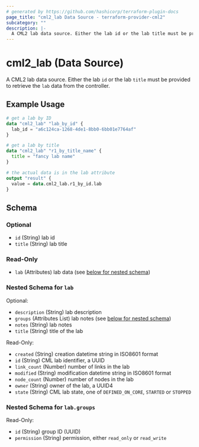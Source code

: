 ```yaml
---
# generated by https://github.com/hashicorp/terraform-plugin-docs
page_title: "cml2_lab Data Source - terraform-provider-cml2"
subcategory: ""
description: |-
  A CML2 lab data source. Either the lab id or the lab title must be provided to retrieve the lab data from the controller.
---
```


# cml2_lab (Data Source)

A CML2 lab data source. Either the lab `id` or the lab `title` must be provided to retrieve the `lab` data from the controller.

## Example Usage

```terraform
# get a lab by ID
data "cml2_lab" "lab_by_id" {
  lab_id = "a6c124ca-1268-4de1-8bb0-6bb01e7764af"
}

# get a lab by title
data "cml2_lab" "r1_by_title_name" {
  title = "fancy lab name"
}

# the actual data is in the lab attribute
output "result" {
  value = data.cml2_lab.r1_by_id.lab
}
```

<!-- schema generated by tfplugindocs -->
## Schema

### Optional

- `id` (String) lab id
- `title` (String) lab title

### Read-Only

- `lab` (Attributes) lab data (see [below for nested schema](#nestedatt--lab))

<a id="nestedatt--lab"></a>
### Nested Schema for `lab`

Optional:

- `description` (String) lab description
- `groups` (Attributes List) lab notes (see [below for nested schema](#nestedatt--lab--groups))
- `notes` (String) lab notes
- `title` (String) title of the lab

Read-Only:

- `created` (String) creation datetime string in ISO8601 format
- `id` (String) CML lab identifier, a UUID
- `link_count` (Number) number of links in the lab
- `modified` (String) modification datetime string in ISO8601 format
- `node_count` (Number) number of nodes in the lab
- `owner` (String) owner of the lab, a UUID4
- `state` (String) CML lab state, one of `DEFINED_ON_CORE`, `STARTED` or `STOPPED`

<a id="nestedatt--lab--groups"></a>
### Nested Schema for `lab.groups`

Read-Only:

- `id` (String) group ID (UUID)
- `permission` (String) permission, either `read_only` or `read_write`


